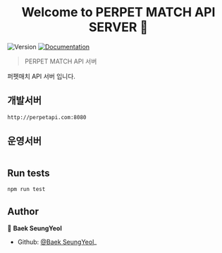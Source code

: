<h1 align="center">Welcome to PERPET MATCH API SERVER 👋</h1>
<p>
  <img alt="Version" src="https://img.shields.io/badge/version-0.1.0-blue.svg?cacheSeconds=2592000" />
  <a href="https://github.com/BaekSeungYeol/perpetmatch-Api/blob/master/README.md" target="_blank">
    <img alt="Documentation" src="https://img.shields.io/badge/documentation-yes-brightgreen.svg" />
  </a>
</p>

> PERPET MATCH API 서버






퍼펫매치 API 서버 입니다.

## 개발서버

```sh
http://perpetapi.com:8080
```
## 운영서버

```sh
```
## Run tests

```sh
npm run test
```

## Author

👤 **Baek SeungYeol**

* Github: [@Baek SeungYeol](https://github.com/BaekSeungYeol)_